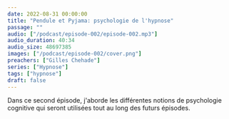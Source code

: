 ```yaml
---
date: 2022-08-31 00:00:00
title: "Pendule et Pyjama: psychologie de l'hypnose"
passage: ""
audio: ["/podcast/episode-002/episode-002.mp3"]
audio_duration: 40:34
audio_size: 48697385
images: ["/podcast/episode-002/cover.png"]
preachers: ["Gilles Chehade"]
series: ["Hypnose"]
tags: ["hypnose"]
draft: false
---
```

Dans ce second épisode,
j'aborde les différentes notions de psychologie cognitive qui seront utilisées tout au long des futurs épisodes.
